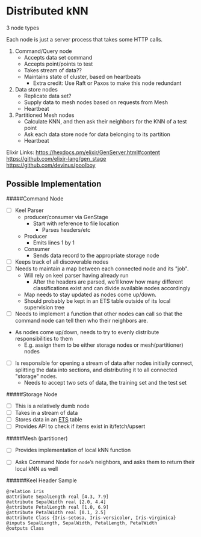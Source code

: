 Distributed kNN
===============


3 node types

 Each node is just a server process that takes some HTTP calls.


1. Command/Query node
	- Accepts data set command
	- Accepts point/points to test
	- Takes stream of data??
	- Maintains state of cluster, based on heartbeats
		- Extra credit: Use Raft or Paxos to make this node redundant
2. Data store nodes
	- Replicate data set?
	- Supply data to mesh nodes based on requests from Mesh
	- Heartbeat
3. Partitioned Mesh nodes
	- Calculate KNN, and then ask their neighbors for the KNN of a test point
	- Ask each data store node for data belonging to its partition
	- Heartbeat

Elixir Links:
https://hexdocs.pm/elixir/GenServer.html#content
https://github.com/elixir-lang/gen_stage
https://github.com/devinus/poolboy



Possible Implementation
-----------------------

#####Command Node
- [ ] Keel Parser
	- producer/consumer via GenStage
		- Start with reference to file location
			- Parses headers/etc
	- Producer 
		- Emits lines 1 by 1
	- Consumer
		- Sends data record to the appropriate storage node
- [ ] Keeps track of all discoverable nodes
- [ ] Needs to maintain a map between each connected node and its "job".
	- Will rely on keel parser having already run
		- After the headers are parsed, we’ll know how many different classifications exist and can divide available nodes accordingly
	- Map needs to stay updated as nodes come up/down.
	- Should probably be kept in an ETS table outside of its local supervision tree
- [ ] Needs to implement a function that other nodes can call so that the command node can tell then who their neighbors are.
- As nodes come up/down, needs to try to evenly distribute responsibilities to them
	- E.g. assign them to be either storage nodes or mesh(partitioner) nodes
- [ ] Is responsible for opening a stream of data after nodes initially connect, splitting the data into sections, and distributing it to all connected "storage" nodes.
	- Needs to accept two sets of data, the training set and the test set

#####Storage Node
- [ ] This is a relatively dumb node
- [ ] Takes in a stream of data
- [ ] Stores data in an [ETS](http://erlang.org/doc/man/ets.html) table
- [ ] Provides API to check if items exist in it/fetch/upsert

#####Mesh (partitioner) 
- [ ] Provides implementation of local kNN function
- [ ] Asks Command Node for `node`’s neighbors, and asks them to return their local kNN as well


######Keel Header Sample

```keel
@relation iris
@attribute SepalLength real [4.3, 7.9]
@attribute SepalWidth real [2.0, 4.4]
@attribute PetalLength real [1.0, 6.9]
@attribute PetalWidth real [0.1, 2.5]
@attribute Class {Iris-setosa, Iris-versicolor, Iris-virginica}
@inputs SepalLength, SepalWidth, PetalLength, PetalWidth
@outputs Class
```
